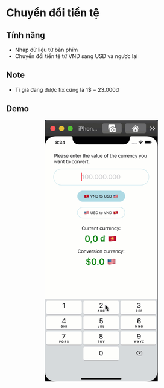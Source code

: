 # Chuyển đổi tiền tệ 

## Tính năng 
- Nhập dữ liệu từ bàn phím
- Chuyển đổi tiền tệ từ VND sang USD và ngược lại

## Note
- Tỉ giá đang được fix cứng là 1$ = 23.000đ

## Demo

<p align="center">
<img src="./currency.gif" width="300">
</p>
